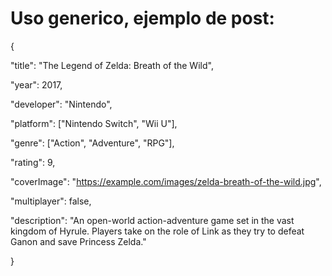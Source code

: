 # Uso generico, ejemplo de post:

{


  "title": "The Legend of Zelda: Breath of the Wild",

  
  "year": 2017,

  
  "developer": "Nintendo",

  
  "platform": ["Nintendo Switch", "Wii U"],

  
  "genre": ["Action", "Adventure", "RPG"],

  
  "rating": 9,

  
  "coverImage": "https://example.com/images/zelda-breath-of-the-wild.jpg",
  

  "multiplayer": false,

  
  "description": "An open-world action-adventure game set in the vast kingdom of Hyrule. Players take on the role of Link as they try to defeat Ganon and save Princess Zelda."

  
}
